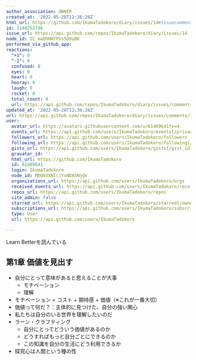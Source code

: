```yaml
---
author_association: OWNER
created_at: '2022-05-28T12:36:26Z'
html_url: https://github.com/IkumaTadokoro/diary/issues/14#issuecomment-1140252746
id: 1140252746
issue_url: https://api.github.com/repos/IkumaTadokoro/diary/issues/14
node_id: IC_kwDOHWTPVs5D9uBK
performed_via_github_app: 
reactions:
  "+1": 0
  "-1": 0
  confused: 0
  eyes: 0
  heart: 0
  hooray: 0
  laugh: 0
  rocket: 0
  total_count: 0
  url: https://api.github.com/repos/IkumaTadokoro/diary/issues/comments/1140252746/reactions
updated_at: '2022-05-28T12:36:26Z'
url: https://api.github.com/repos/IkumaTadokoro/diary/issues/comments/1140252746
user:
  avatar_url: https://avatars.githubusercontent.com/u/61409641?v=4
  events_url: https://api.github.com/users/IkumaTadokoro/events{/privacy}
  followers_url: https://api.github.com/users/IkumaTadokoro/followers
  following_url: https://api.github.com/users/IkumaTadokoro/following{/other_user}
  gists_url: https://api.github.com/users/IkumaTadokoro/gists{/gist_id}
  gravatar_id: ''
  html_url: https://github.com/IkumaTadokoro
  id: 61409641
  login: IkumaTadokoro
  node_id: MDQ6VXNlcjYxNDA5NjQx
  organizations_url: https://api.github.com/users/IkumaTadokoro/orgs
  received_events_url: https://api.github.com/users/IkumaTadokoro/received_events
  repos_url: https://api.github.com/users/IkumaTadokoro/repos
  site_admin: false
  starred_url: https://api.github.com/users/IkumaTadokoro/starred{/owner}{/repo}
  subscriptions_url: https://api.github.com/users/IkumaTadokoro/subscriptions
  type: User
  url: https://api.github.com/users/IkumaTadokoro

---
```

Learn Betterを読んでいる

## 第1章 価値を見出す

- 自分にとって意味があると思えることが大事
  - モチベーション
  - 理解
- モチベーション = コスト + 期待感 + 価値（※これが一番大切）
- 価値って何だ？：主体的に見つけた、自分の強い関心
- 私たちは自分のいる世界を理解したいのだ
- ラーン・クラフティング
  - 自分にとってどういう価値があるのか
  - どうすればもっと自分ごとにできるのか
  - この知識を自分の生活にどう利用できるか
- 探究心は人間という種の性
